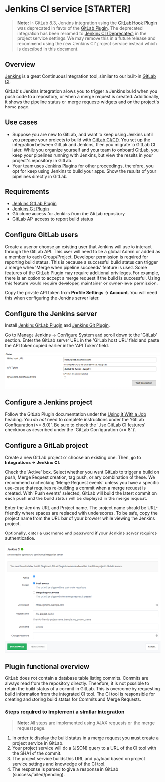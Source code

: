 # Jenkins CI service **[STARTER]**

>**Note:**
In GitLab 8.3, Jenkins integration using the
[GitLab Hook Plugin](https://wiki.jenkins-ci.org/display/JENKINS/GitLab+Hook+Plugin)
was deprecated in favor of the
[GitLab Plugin](https://wiki.jenkins-ci.org/display/JENKINS/GitLab+Plugin).
The deprecated integration has been renamed to [Jenkins CI (Deprecated)](jenkins_deprecated.md) in the
project service settings. We may remove this in a future release and recommend
using the new 'Jenkins CI' project service instead which is described in this
document.

## Overview

[Jenkins](https://jenkins.io/) is a great Continuous Integration tool, similar to our built-in
[GitLab CI](../ci/README.md).

GitLab's Jenkins integration allows you to trigger a Jenkins build when you
push code to a repository, or when a merge request is created. Additionally,
it shows the pipeline status on merge requests widgets and on the project's home page.

## Use cases

- Suppose you are new to GitLab, and want to keep using Jenkins until you prepare
your projects to build with [GitLab CI/CD](../ci/README.md). You set up the
integration between GitLab and Jenkins, then you migrate to GitLab CI later. While
you organize yourself and your team to onboard GitLab, you keep your pipelines
running with Jenkins, but view the results in your project's repository in GitLab.
- Your team uses [Jenkins Plugins](https://plugins.jenkins.io/) for other proceedings,
therefore, you opt for keep using Jenkins to build your apps. Show the results of your
pipelines directly in GitLab.

## Requirements

* [Jenkins GitLab Plugin](https://wiki.jenkins-ci.org/display/JENKINS/GitLab+Plugin)
* [Jenkins Git Plugin](https://wiki.jenkins-ci.org/display/JENKINS/Git+Plugin)
* Git clone access for Jenkins from the GitLab repository
* GitLab API access to report build status

## Configure GitLab users

Create a user or choose an existing user that Jenkins will use to interact
through the GitLab API. This user will need to be a global Admin or added
as a member to each Group/Project. Developer permission is required for reporting
build status. This is because a successful build status can trigger a merge
when 'Merge when pipeline succeeds' feature is used. Some features of the GitLab
Plugin may require additional privileges. For example, there is an option to
accept a merge request if the build is successful. Using this feature would
require developer, maintainer or owner-level permission.

Copy the private API token from **Profile Settings -> Account**. You will need this
when configuring the Jenkins server later.

## Configure the Jenkins server

Install [Jenkins GitLab Plugin](https://wiki.jenkins-ci.org/display/JENKINS/GitLab+Plugin)
and [Jenkins Git Plugin](https://wiki.jenkins-ci.org/display/JENKINS/Git+Plugin).

Go to Manage Jenkins -> Configure System and scroll down to the 'GitLab' section.
Enter the GitLab server URL in the 'GitLab host URL' field and paste the API token
copied earlier in the 'API Token' field.

![Jenkins GitLab plugin configuration](jenkins_gitlab_plugin_config.png)

## Configure a Jenkins project

Follow the GitLab Plugin documentation under the
[Using it With a Job](https://github.com/jenkinsci/gitlab-plugin#using-it-with-a-job)
heading. You *do not* need to complete instructions under the 'GitLab
Configuration (>= 8.0)'. Be sure to check the 'Use GitLab CI features' checkbox
as described under the 'GitLab Configuration (>= 8.1)'.

## Configure a GitLab project

Create a new GitLab project or choose an existing one. Then, go to **Integrations ->
Jenkins CI**.

Check the 'Active' box. Select whether you want GitLab to trigger a build
on push, Merge Request creation, tag push, or any combination of these. We
recommend unchecking 'Merge Request events' unless you have a specific use-case
that requires re-building a commit when a merge request is created. With 'Push
events' selected, GitLab will build the latest commit on each push and the build
status will be displayed in the merge request.

Enter the Jenkins URL and Project name. The project name should be URL-friendly
where spaces are replaced with underscores. To be safe, copy the project name
from the URL bar of your browser while viewing the Jenkins project.

Optionally, enter a username and password if your Jenkins server requires
authentication.

![GitLab service settings](jenkins_gitlab_service_settings.png)

## Plugin functional overview

GitLab does not contain a database table listing commits. Commits are always
read from the repository directly. Therefore, it is not possible to retain the
build status of a commit in GitLab. This is overcome by requesting build
information from the integrated CI tool. The CI tool is responsible for creating
and storing build status for Commits and Merge Requests.

### Steps required to implement a similar integration

>**Note:**
All steps are implemented using AJAX requests on the merge request page.

1. In order to display the build status in a merge request you must create a project service in GitLab.
2. Your project service will do a (JSON) query to a URL of the CI tool with the SHA1 of the commit.
3. The project service builds this URL and payload based on project service settings and knowledge of the CI tool.
4. The response is parsed to give a response in GitLab (success/failed/pending).
